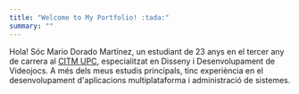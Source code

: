 ```yaml
---
title: "Welcome to My Portfolio! :tada:"
summary: ""
---
```


Hola! Sóc Mario Dorado Martínez, un estudiant de 23 anys en el tercer any de carrera al <a href="https://www.citm.upc.edu/esp/estudis/graus-videojocs/">CITM UPC</a>, especialitzat en Disseny i Desenvolupament de Videojocs. A més dels meus estudis principals, tinc experiència en el desenvolupament d'aplicacions multiplataforma i administració de sistemes.
